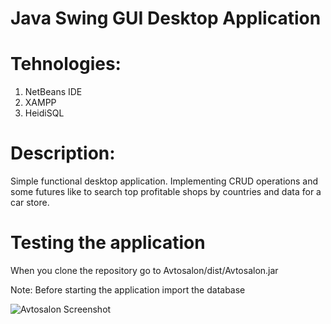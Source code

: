 # Java Swing GUI Desktop Application

# Tehnologies:

 1. NetBeans IDE
 2. XAMPP
 3. HeidiSQL
 
# Description:

Simple functional desktop application.
Implementing CRUD operations and some futures like to search top profitable shops by countries
and data for a car store.

# Testing the application

When you clone the repository go to Avtosalon/dist/Avtosalon.jar

Note: Before starting the application import the database

![Avtosalon Screenshot](https://user-images.githubusercontent.com/95184489/156472847-0f2e0514-3ccd-4a14-b5c6-78c14d3eb9b1.png)
